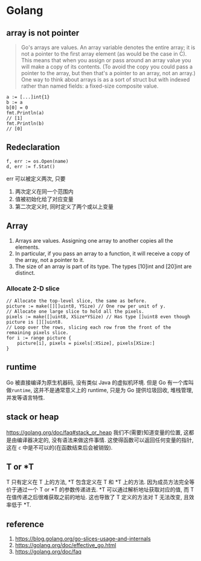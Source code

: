 # Golang

## array is not pointer
> Go's arrays are values. An array variable denotes the entire array; it is not a pointer to the first array element (as would be the case in C). This means that when you assign or pass around an array value you will make a copy of its contents. (To avoid the copy you could pass a pointer to the array, but then that's a pointer to an array, not an array.) One way to think about arrays is as a sort of struct but with indexed rather than named fields: a fixed-size composite value.

```
a := [...]int{1}
b := a
b[0] = 0
fmt.Println(a)
// [1]
fmt.Println(b)
// [0]
```

## Redeclaration
```
f, err := os.Open(name)
d, err := f.Stat()
```
err 可以被定义两次, 只要
1. 两次定义在同一个范围内
2. 值被初始化给了对应变量
3. 第二次定义时, 同时定义了两个或以上变量

## Array
1. Arrays are values. Assigning one array to another copies all the elements.
2. In particular, if you pass an array to a function, it will receive a copy of the array, not a pointer to it.
3. The size of an array is part of its type. The types [10]int and [20]int are distinct.

### Allocate 2-D slice
```
// Allocate the top-level slice, the same as before.
picture := make([][]uint8, YSize) // One row per unit of y.
// Allocate one large slice to hold all the pixels.
pixels := make([]uint8, XSize*YSize) // Has type []uint8 even though picture is [][]uint8.
// Loop over the rows, slicing each row from the front of the remaining pixels slice.
for i := range picture {
	picture[i], pixels = pixels[:XSize], pixels[XSize:]
}
```

## runtime
Go 被直接编译为原生机器码, 没有类似 Java 的虚拟机环境. 但是 Go 有一个库叫做`runtime`, 这并不是通常意义上的 runtime, 只是为 Go 提供垃圾回收, 堆栈管理, 并发等语言特性.

## stack or heap
https://golang.org/doc/faq#stack_or_heap
我们不(需要)知道变量的位置, 这都是由编译器决定的, 没有语法来做这件事情. 这使得函数可以返回任何变量的指针, 这在 `c` 中是不可以的(在函数结束后会被销毁).

## T or *T
T 只有定义在 T 上的方法, \*T 包含定义在 T 和 \*T 上的方法. 因为成员方法完全等价于通过一个 T or \*T 的参数传递进去. \*T 可以通过解析地址获取对应的值, 而 T 在值传递之后很难获取之前的地址. 这也导致了 T 定义的方法对 T 无法改变, 且效率低于 *T.

## reference
1. https://blog.golang.org/go-slices-usage-and-internals
2. https://golang.org/doc/effective_go.html
3. https://golang.org/doc/faq